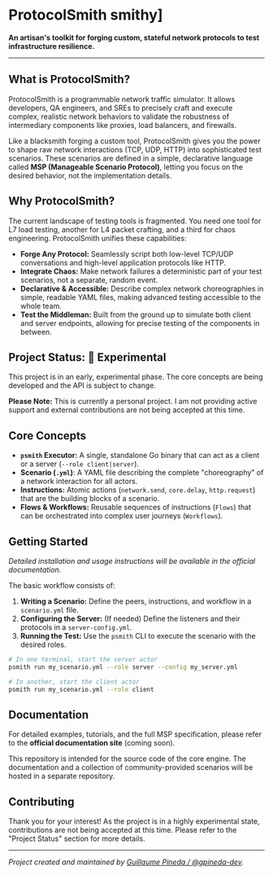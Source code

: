 # ProtocolSmith  smithy]

**An artisan's toolkit for forging custom, stateful network protocols to test infrastructure resilience.**

---

## What is ProtocolSmith?

ProtocolSmith is a programmable network traffic simulator. It allows developers, QA engineers, and SREs to precisely craft and execute complex, realistic network behaviors to validate the robustness of intermediary components like proxies, load balancers, and firewalls.

Like a blacksmith forging a custom tool, ProtocolSmith gives you the power to shape raw network interactions (TCP, UDP, HTTP) into sophisticated test scenarios. These scenarios are defined in a simple, declarative language called **MSP (Manageable Scenario Protocol)**, letting you focus on the desired behavior, not the implementation details.

## Why ProtocolSmith?

The current landscape of testing tools is fragmented. You need one tool for L7 load testing, another for L4 packet crafting, and a third for chaos engineering. ProtocolSmith unifies these capabilities:

* **Forge Any Protocol:** Seamlessly script both low-level TCP/UDP conversations and high-level application protocols like HTTP.
* **Integrate Chaos:** Make network failures a deterministic part of your test scenarios, not a separate, random event.
* **Declarative & Accessible:** Describe complex network choreographies in simple, readable YAML files, making advanced testing accessible to the whole team.
* **Test the Middleman:** Built from the ground up to simulate both client and server endpoints, allowing for precise testing of the components in between.

## Project Status: 🔬 Experimental

This project is in an early, experimental phase. The core concepts are being developed and the API is subject to change.

**Please Note:** This is currently a personal project. I am not providing active support and external contributions are not being accepted at this time.

## Core Concepts

* **`psmith` Executor:** A single, standalone Go binary that can act as a client or a server (`--role client|server`).
* **Scenario (`.yml`)**: A YAML file describing the complete "choreography" of a network interaction for all actors.
* **Instructions:** Atomic actions (`network.send`, `core.delay`, `http.request`) that are the building blocks of a scenario.
* **Flows & Workflows:** Reusable sequences of instructions (`Flows`) that can be orchestrated into complex user journeys (`Workflows`).

## Getting Started

*Detailed installation and usage instructions will be available in the official documentation.*

The basic workflow consists of:

1.  **Writing a Scenario:** Define the peers, instructions, and workflow in a `scenario.yml` file.
2.  **Configuring the Server:** (If needed) Define the listeners and their protocols in a `server-config.yml`.
3.  **Running the Test:** Use the `psmith` CLI to execute the scenario with the desired roles.

```bash
# In one terminal, start the server actor
psmith run my_scenario.yml --role server --config my_server.yml

# In another, start the client actor
psmith run my_scenario.yml --role client
````

## Documentation

For detailed examples, tutorials, and the full MSP specification, please refer to the **official documentation site** (coming soon).

This repository is intended for the source code of the core engine. The documentation and a collection of community-provided scenarios will be hosted in a separate repository.

## Contributing

Thank you for your interest\! As the project is in a highly experimental state, contributions are not being accepted at this time. Please refer to the "Project Status" section for more details.

-----

*Project created and maintained by [Guillaume Pineda / @gpineda-dev](https://github.com/gpineda-dev).*
